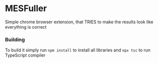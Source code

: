 # MESFuller
Simple chrome browser extension, that TRIES to make the results look like everything is correct
### Building
To build it simply run `npm install` to install all libraries and `npx tsc` to run TypeScript compiler
